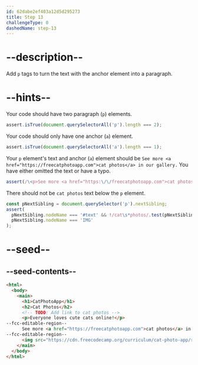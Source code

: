 ```yaml
---
id: 62dabe2ef403a12d5d295273
title: Step 13
challengeType: 0
dashedName: step-13
---
```


# --description--

Add `p` tags to turn the text with the anchor element into a paragraph.

# --hints--

Your code should have two paragraph (`p`) elements.

```js
assert.isTrue(document.querySelectorAll('p').length === 2);
```

Your code should only have one anchor (`a`) element.

```js
assert.isTrue(document.querySelectorAll('a').length === 1);
```

Your `p` element's text and anchor (`a`) element should be `See more <a href="https://freecatphotoapp.com">cat photos</a> in our gallery.` You have either omitted the text or have a typo.

```js
assert(/\<p>See more <a href="https:\/\/freecatphotoapp.com">cat photos<\/a> in our gallery./.test(code));
```

There should not be `cat photos` text below the `p` element.

```js
const pNextSibling = document.querySelector('p').nextSibling;
assert(
  pNextSibling.nodeName === '#text' && !/cat\s*photos/.test(pNextSibling.nodeValue) ||
  pNextSibling.nodeName === 'IMG'
);
```


# --seed--

## --seed-contents--

```html
<html>
  <body>
    <main>
      <h1>CatPhotoApp</h1>
      <h2>Cat Photos</h2>
      <!-- TODO: Add link to cat photos -->
      <p>Everyone loves cute cats online!</p>
--fcc-editable-region--
      See more <a href="https://freecatphotoapp.com">cat photos</a> in our gallery.
--fcc-editable-region--
      <img src="https://cdn.freecodecamp.org/curriculum/cat-photo-app/relaxing-cat.jpg" alt="A cute orange cat lying on its back.">
    </main>
  </body>
</html>
```
